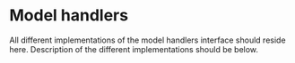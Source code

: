 # Model handlers
All different implementations of the model handlers interface should reside here. Description of the different implementations should be below.
